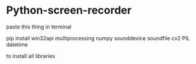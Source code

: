 # Python-screen-recorder
paste this thing in terminal

pip install win32api multiprocessing numpy sounddevice soundfile cv2 PIL datetime

to install all libraries 
